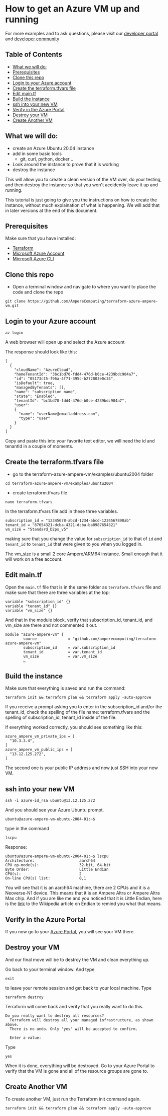 # How to get an Azure VM up and running
For more examples and to ask questions, please visit our [developer portal](https://developer.amperecomputing.com) and [developer community](https://community.amperecomputing.com)

## Table of Contents
  * [What we will do:](#what-we-will-do-)
  * [Prerequisites](#prerequisites)
  * [Clone this repo](#clone-this-repo)
  * [Login to your Azure account](#login-to-your-azure-account)
  * [Create the terraform.tfvars file](#create-the-terraformtfvars-file)
  * [Edit main.tf](#edit-maintf)
  * [Build the instance](#build-the-instance)
  * [ssh into your new VM](#ssh-into-your-new-vm)
  * [Verify in the Azure Portal](#verify-in-the-azure-portal)
  * [Destroy your VM](#destroy-your-vm)
  * [Create Another VM](#create-another-vm)

## What we will do:
- create an Azure Ubuntu 20.04 instance
- add in some basic tools
  - git, curl, python, docker ..
- Look around the instance to prove that it is working
- destroy the instance

This will allow you to create a clean version of the VM over, do your testing, and then destroy the instance so that you won't accidently leave it up and running.  

This tutorial is just going to give you the instructions on how to create the instance, without much explaination of what is happening.  We will add that in later versions at the end of this document. 

## Prerequisites
Make sure that you have installed:
 * [Terraform](https://www.terraform.io/downloads.html)
 * [Microsoft Azure Account](https://azure.microsoft.com/en-us/)
 * [Microsoft Azure CLI](https://registry.terraform.io/providers/hashicorp/azurerm/latest/docs/guides/azure_cli)

##  Clone this repo
- Open a terminal window and navigate to where you want to place the code and clone the repo

```
git clone https://github.com/AmpereComputing/terraform-azure-ampere-vm.git
```

## Login to your Azure account

```
az login
```

A web browser will open up and select the Azure account

The response should look like this:
```
[
  {
    "cloudName": "AzureCloud",
    "homeTenantId": "3bc1bd70-fdd4-476d-b0ce-4239bdc904a7",
    "id": "05173c15-f96a-4f71-395c-b272003e0c34",
    "isDefault": true,
    "managedByTenants": [],
    "name": "subscription name",
    "state": "Enabled",
    "tenantId": "bc1bd70-fdd4-476d-b0ce-4239bdc904a7",
    "user":
    {
      "name": "userName@emailaddress.com",
      "type": "user"
    }
  }
]
```
Copy and paste this into your favorite text editor, we will need the id and tenantId in a couple of moments. 

## Create the terraform.tfvars file
- go to the terraform-azure-ampere-vm/examples/ubuntu2004 folder

```
cd terraform-azure-ampere-vm/examples/ubuntu2004
```

- create terraform.tfvars file

```
nano terraform.tfvars
```

In the terraform.tfvars file add in these three variables. 
```
subscription_id = "12345678-abcd-1234-abcd-1234567890ab"
tenant_id = "87654321-dcba-4321-dcba-ba0987654321"
vm_size = "Standard_D2ps_v5"
```
making sure that you change the value for `subscription_id` to that of `id` and `tenant_id` to `tenant_id` that were given to you when you logged in. 

The vm_size is a small 2 core Ampere/ARM64 instance.  Small enough that it will work on a free account.

## Edit main.tf

Open the `main.tf` file that is in the same folder as `terraform.tfvars` file and make sure that there are three variables at the top:
```
variable "subscription_id" {}
variable "tenant_id" {}
variable "vm_size" {}
```

And that in the module block, verify that subscription_id, tenant_id, and vm_size are there and not commented it out. 
```
module "azure-ampere-vm" {
        source              = "github.com/amperecomputing/terraform-azure-ampere-vm"  
        subscription_id     = var.subscription_id
        tenant_id           = var.tenant_id
        vm_size             = var.vm_size
        …
```
## Build the instance

Make sure that everything is saved and run the command:
```
terraform init && terraform plan && terraform apply -auto-approve
```

If you receive a prompt asking you to enter in the subscription_id and/or the tenant_id, check the spelling of the file name: terraform.tfvars and the spelling of subscription_id, tenant_id inside of the file. 

If everything worked correctly, you should see something like this:
```
azure_ampere_vm_private_ips = [
  "10.3.3.4",
]
azure_ampere_vm_public_ips = [
  "13.12.125.272",
]
```
The second one is your public IP address and now just SSH into your new VM.
## ssh into your new VM
```
ssh -i azure-id_rsa ubuntu@13.12.125.272
```

And you should see your Azure Ubuntu prompt.
```
ubuntu@azure-ampere-vm-ubuntu-2004-01:~$
```
type in the command 
```
lscpu
```
Response:
```
ubuntu@azure-ampere-vm-ubuntu-2004-01:~$ lscpu
Architecture:                    aarch64
CPU op-mode(s):                  32-bit, 64-bit
Byte Order:                      Little Endian
CPU(s):                          2
On-line CPU(s) list:             0,1
```
You will see that it is an aarch64 machine, there are 2 CPUs and it is a Neoverse-N1 device.  This means that it is an Ampere Altra or Ampere Altra Max chip.  And if you are like me and you noticed that it is Little Endian, here is the [link](https://en.wikipedia.org/wiki/Endianness) to the Wikipedia article on Endian to remind you what that means. 

## Verify in the Azure Portal
If you now go to your [Azure Portal](https://portal.azure.com/), you will see your VM there.  

## Destroy your VM
And our final move will be to destroy the VM and clean everything up.

Go back to your terminal window.  And type 
```
exit
```
to leave your remote session and get back to your local machine.  Type 
```
terraform destroy
```  

Terraform will come back and verify that you really want to do this. 
```
Do you really want to destroy all resources?
  Terraform will destroy all your managed infrastructure, as shown above.
  There is no undo. Only 'yes' will be accepted to confirm.

  Enter a value:
```
Type 
```
yes
```

When it is done, everything will be destroyed.  Go to your Azure Portal to verify that the VM is gone and all of the resource groups are gone to.

## Create Another VM
To create another VM, just run the Terraform init command again.
```
terraform init && terraform plan && terraform apply -auto-approve
```

